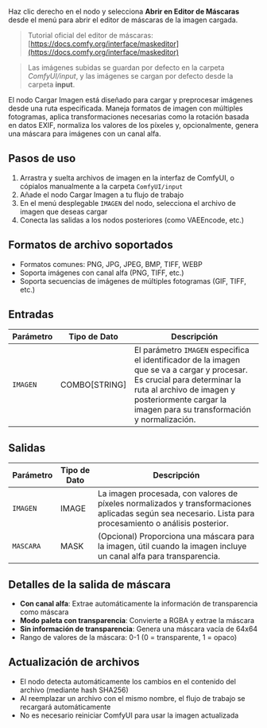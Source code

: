 Haz clic derecho en el nodo y selecciona **Abrir en Editor de Máscaras** desde el menú para abrir el editor de máscaras de la imagen cargada.

> Tutorial oficial del editor de máscaras: [https://docs.comfy.org/interface/maskeditor](https://docs.comfy.org/interface/maskeditor)

> Las imágenes subidas se guardan por defecto en la carpeta *ComfyUI/input*, y las imágenes se cargan por defecto desde la carpeta **input**.

El nodo Cargar Imagen está diseñado para cargar y preprocesar imágenes desde una ruta especificada. Maneja formatos de imagen con múltiples fotogramas, aplica transformaciones necesarias como la rotación basada en datos EXIF, normaliza los valores de los píxeles y, opcionalmente, genera una máscara para imágenes con un canal alfa.

## Pasos de uso

1. Arrastra y suelta archivos de imagen en la interfaz de ComfyUI, o cópialos manualmente a la carpeta `ComfyUI/input`
2. Añade el nodo Cargar Imagen a tu flujo de trabajo
3. En el menú desplegable `IMAGEN` del nodo, selecciona el archivo de imagen que deseas cargar
4. Conecta las salidas a los nodos posteriores (como VAEEncode, etc.)

## Formatos de archivo soportados

- Formatos comunes: PNG, JPG, JPEG, BMP, TIFF, WEBP
- Soporta imágenes con canal alfa (PNG, TIFF, etc.)
- Soporta secuencias de imágenes de múltiples fotogramas (GIF, TIFF, etc.)

## Entradas

| Parámetro | Tipo de Dato | Descripción |
|-----------|--------------|-------------|
| `IMAGEN`  | COMBO[STRING] | El parámetro `IMAGEN` especifica el identificador de la imagen que se va a cargar y procesar. Es crucial para determinar la ruta al archivo de imagen y posteriormente cargar la imagen para su transformación y normalización. |

## Salidas

| Parámetro | Tipo de Dato | Descripción |
|-----------|--------------|-------------|
| `IMAGEN`  | IMAGE        | La imagen procesada, con valores de píxeles normalizados y transformaciones aplicadas según sea necesario. Lista para procesamiento o análisis posterior. |
| `MASCARA` | MASK         | (Opcional) Proporciona una máscara para la imagen, útil cuando la imagen incluye un canal alfa para transparencia. |

## Detalles de la salida de máscara

- **Con canal alfa**: Extrae automáticamente la información de transparencia como máscara
- **Modo paleta con transparencia**: Convierte a RGBA y extrae la máscara
- **Sin información de transparencia**: Genera una máscara vacía de 64x64
- Rango de valores de la máscara: 0-1 (0 = transparente, 1 = opaco)

## Actualización de archivos

- El nodo detecta automáticamente los cambios en el contenido del archivo (mediante hash SHA256)
- Al reemplazar un archivo con el mismo nombre, el flujo de trabajo se recargará automáticamente
- No es necesario reiniciar ComfyUI para usar la imagen actualizada
